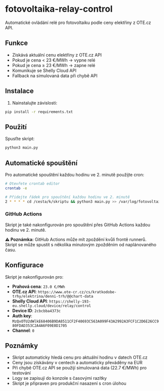 # fotovoltaika-relay-control

Automatické ovládání relé pro fotovoltaiku podle ceny elektřiny z OTE.cz API.

## Funkce

- Získává aktuální cenu elektřiny z OTE.cz API
- Pokud je cena < 23 €/MWh → vypne relé
- Pokud je cena ≥ 23 €/MWh → zapne relé
- Komunikuje se Shelly Cloud API
- Fallback na simulovaná data při chybě API

## Instalace

1. Nainstalujte závislosti:
```bash
pip install -r requirements.txt
```

## Použití

Spusťte skript:
```bash
python3 main.py
```

## Automatické spouštění

Pro automatické spouštění každou hodinu ve 2. minutě použijte cron:

```bash
# Otevřete crontab editor
crontab -e

# Přidejte řádek pro spouštění každou hodinu ve 2. minutě
2 * * * * cd /cesta/k/skriptu && python3 main.py >> /var/log/fotovoltaika.log 2>&1
```

### GitHub Actions

Skript je také nakonfigurován pro spouštění přes GitHub Actions každou hodinu ve 2. minutě.

**⚠️ Poznámka:** GitHub Actions může mít zpoždění kvůli frontě runnerů. Skript se může spustit s několika minutovým zpožděním od naplánovaného času.

## Konfigurace

Skript je nakonfigurován pro:
- **Prahová cena**: `23.0 €/MWh`
- **OTE.cz API**: `https://www.ote-cr.cz/cs/kratkodobe-trhy/elektrina/denni-trh/@@chart-data`
- **Shelly Cloud API**: `https://shelly-193-eu.shelly.cloud/device/relay/control`
- **Device ID**: `2cbcbba4373c`
- **Auth key**: `MzQxOTU2dWlkE68406B9DA8511CF2F40693C563A099F43A2992A3FCF1C2D6E26CC980FDAD353C2A4A6F09E0D1705`
- **Channel**: `0`

## Poznámky

- Skript automaticky hledá cenu pro aktuální hodinu v datech OTE.cz
- Ceny jsou získávány v centech a automaticky převáděny na EUR
- Při chybě OTE.cz API se použijí simulovaná data (22.7 €/MWh) pro testování
- Logy se zapisují do konzole s časovými razítky
- Skript je připraven pro produkční nasazení s cron úlohou
